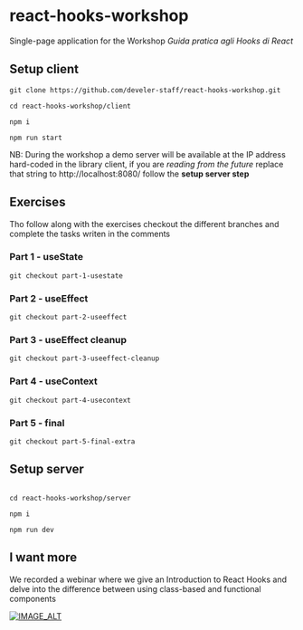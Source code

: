 # react-hooks-workshop

Single-page application for the Workshop *Guida pratica agli Hooks di React*

## Setup client


```
git clone https://github.com/develer-staff/react-hooks-workshop.git

cd react-hooks-workshop/client

npm i

npm run start
```


NB: During the workshop a demo server will be available at the IP address hard-coded in the library client, if you are *reading from the future* replace that string to http://localhost:8080/ follow the **setup server step**


## Exercises

Tho follow along with the exercises checkout the different branches and complete the tasks writen in the comments

### Part 1 - useState


```
git checkout part-1-usestate
```

### Part 2 - useEffect


```
git checkout part-2-useeffect
```

### Part 3 - useEffect cleanup


```
git checkout part-3-useeffect-cleanup
```

### Part 4 - useContext


```
git checkout part-4-usecontext
```

### Part 5 - final


```
git checkout part-5-final-extra
```

## Setup server


```

cd react-hooks-workshop/server

npm i

npm run dev
```


## I want more

We recorded a webinar where we give an Introduction to React Hooks and delve into the difference between using class-based and functional components

[![IMAGE_ALT](https://img.youtube.com/vi/rdtDgXZ0n7s/0.jpg)](https://www.youtube.com/watch?v=rdtDgXZ0n7s)
